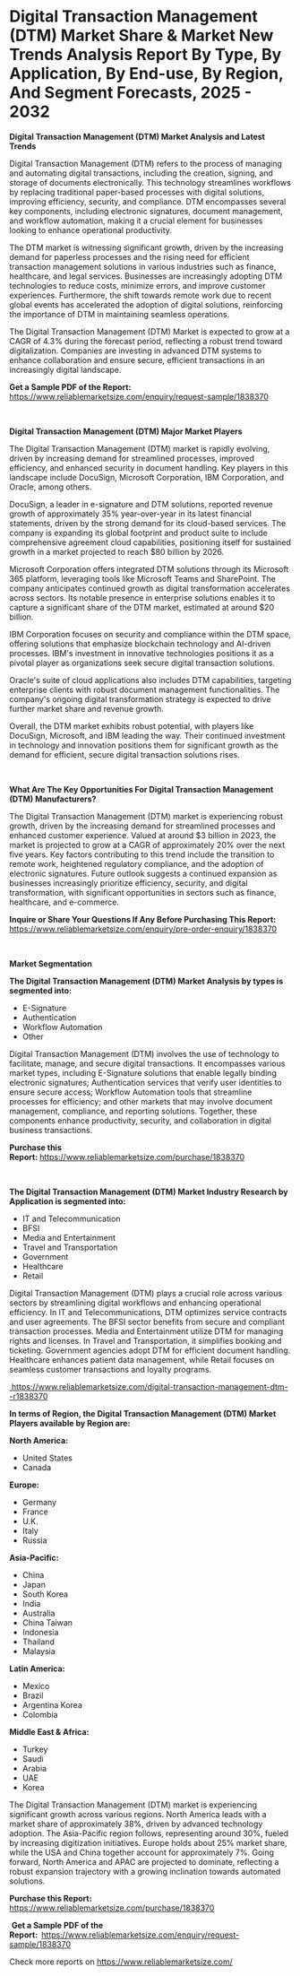 <p><h1>Digital Transaction Management (DTM) Market Share & Market New Trends Analysis Report By Type, By Application, By End-use, By Region, And Segment Forecasts, 2025 - 2032</h1></p><p><strong>Digital Transaction Management (DTM) Market Analysis and Latest Trends</strong></p>
<p><p>Digital Transaction Management (DTM) refers to the process of managing and automating digital transactions, including the creation, signing, and storage of documents electronically. This technology streamlines workflows by replacing traditional paper-based processes with digital solutions, improving efficiency, security, and compliance. DTM encompasses several key components, including electronic signatures, document management, and workflow automation, making it a crucial element for businesses looking to enhance operational productivity.</p><p>The DTM market is witnessing significant growth, driven by the increasing demand for paperless processes and the rising need for efficient transaction management solutions in various industries such as finance, healthcare, and legal services. Businesses are increasingly adopting DTM technologies to reduce costs, minimize errors, and improve customer experiences. Furthermore, the shift towards remote work due to recent global events has accelerated the adoption of digital solutions, reinforcing the importance of DTM in maintaining seamless operations.</p><p>The Digital Transaction Management (DTM) Market is expected to grow at a CAGR of 4.3% during the forecast period, reflecting a robust trend toward digitalization. Companies are investing in advanced DTM systems to enhance collaboration and ensure secure, efficient transactions in an increasingly digital landscape.</p></p>
<p><strong>Get a Sample PDF of the Report:&nbsp;</strong> <a href="https://www.reliablemarketsize.com/enquiry/request-sample/1838370?utm_campaign=2442&utm_medium=2&utm_source=Github&utm_content=ia&utm_term=11032025&utm_id=digital-transaction-management-dtm">https://www.reliablemarketsize.com/enquiry/request-sample/1838370</a></p>
<p>&nbsp;</p>
<p><strong>Digital Transaction Management (DTM) Major Market Players</strong></p>
<p><p>The Digital Transaction Management (DTM) market is rapidly evolving, driven by increasing demand for streamlined processes, improved efficiency, and enhanced security in document handling. Key players in this landscape include DocuSign, Microsoft Corporation, IBM Corporation, and Oracle, among others.</p><p>DocuSign, a leader in e-signature and DTM solutions, reported revenue growth of approximately 35% year-over-year in its latest financial statements, driven by the strong demand for its cloud-based services. The company is expanding its global footprint and product suite to include comprehensive agreement cloud capabilities, positioning itself for sustained growth in a market projected to reach $80 billion by 2026.</p><p>Microsoft Corporation offers integrated DTM solutions through its Microsoft 365 platform, leveraging tools like Microsoft Teams and SharePoint. The company anticipates continued growth as digital transformation accelerates across sectors. Its notable presence in enterprise solutions enables it to capture a significant share of the DTM market, estimated at around $20 billion.</p><p>IBM Corporation focuses on security and compliance within the DTM space, offering solutions that emphasize blockchain technology and AI-driven processes. IBM's investment in innovative technologies positions it as a pivotal player as organizations seek secure digital transaction solutions.</p><p>Oracle's suite of cloud applications also includes DTM capabilities, targeting enterprise clients with robust document management functionalities. The company's ongoing digital transformation strategy is expected to drive further market share and revenue growth.</p><p>Overall, the DTM market exhibits robust potential, with players like DocuSign, Microsoft, and IBM leading the way. Their continued investment in technology and innovation positions them for significant growth as the demand for efficient, secure digital transaction solutions rises.</p></p>
<p>&nbsp;</p>
<p><strong>What Are The Key Opportunities For Digital Transaction Management (DTM) Manufacturers?</strong></p>
<p><p>The Digital Transaction Management (DTM) market is experiencing robust growth, driven by the increasing demand for streamlined processes and enhanced customer experience. Valued at around $3 billion in 2023, the market is projected to grow at a CAGR of approximately 20% over the next five years. Key factors contributing to this trend include the transition to remote work, heightened regulatory compliance, and the adoption of electronic signatures. Future outlook suggests a continued expansion as businesses increasingly prioritize efficiency, security, and digital transformation, with significant opportunities in sectors such as finance, healthcare, and e-commerce.</p></p>
<p><strong>Inquire or Share Your Questions If Any Before Purchasing This Report:</strong> <a href="https://www.reliablemarketsize.com/enquiry/pre-order-enquiry/1838370?utm_campaign=2442&utm_medium=2&utm_source=Github&utm_content=ia&utm_term=11032025&utm_id=digital-transaction-management-dtm">https://www.reliablemarketsize.com/enquiry/pre-order-enquiry/1838370</a></p>
<p>&nbsp;</p>
<p><strong>Market Segmentation</strong></p>
<p><strong>The Digital Transaction Management (DTM) Market Analysis by types is segmented into:</strong></p>
<p><ul><li>E-Signature</li><li>Authentication</li><li>Workflow Automation</li><li>Other</li></ul></p>
<p><p>Digital Transaction Management (DTM) involves the use of technology to facilitate, manage, and secure digital transactions. It encompasses various market types, including E-Signature solutions that enable legally binding electronic signatures; Authentication services that verify user identities to ensure secure access; Workflow Automation tools that streamline processes for efficiency; and other markets that may involve document management, compliance, and reporting solutions. Together, these components enhance productivity, security, and collaboration in digital business transactions.</p></p>
<p><strong>Purchase this Report:&nbsp;</strong><a href="https://www.reliablemarketsize.com/purchase/1838370?utm_campaign=2442&utm_medium=2&utm_source=Github&utm_content=ia&utm_term=11032025&utm_id=digital-transaction-management-dtm">https://www.reliablemarketsize.com/purchase/1838370</a></p>
<p>&nbsp;</p>
<p><strong>The Digital Transaction Management (DTM) Market Industry Research by Application is segmented into:</strong></p>
<p><ul><li>IT and Telecommunication</li><li>BFSI</li><li>Media and Entertainment</li><li>Travel and Transportation</li><li>Government</li><li>Healthcare</li><li>Retail</li></ul></p>
<p><p>Digital Transaction Management (DTM) plays a crucial role across various sectors by streamlining digital workflows and enhancing operational efficiency. In IT and Telecommunications, DTM optimizes service contracts and user agreements. The BFSI sector benefits from secure and compliant transaction processes. Media and Entertainment utilize DTM for managing rights and licenses. In Travel and Transportation, it simplifies booking and ticketing. Government agencies adopt DTM for efficient document handling. Healthcare enhances patient data management, while Retail focuses on seamless customer transactions and loyalty programs.</p></p>
<p><a href="https://www.reliablemarketsize.com/digital-transaction-management-dtm--r1838370?utm_campaign=2442&utm_medium=2&utm_source=Github&utm_content=ia&utm_term=11032025&utm_id=digital-transaction-management-dtm">&nbsp;https://www.reliablemarketsize.com/digital-transaction-management-dtm--r1838370</a></p>
<p><strong>In terms of Region, the Digital Transaction Management (DTM) Market Players available by Region are:</strong></p>
<p>
    <p> <strong> North America: </strong>
        <ul>
            <li>United States</li>
            <li>Canada</li>
        </ul>
        </p> 
    <p> <strong> Europe: </strong>
        <ul>
            <li>Germany</li>
            <li>France</li>
            <li>U.K.</li>
            <li>Italy</li>
            <li>Russia</li>
        </ul>
        </p> 
    <p> <strong> Asia-Pacific: </strong>
        <ul>
            <li>China</li>
            <li>Japan</li>
            <li>South Korea</li>
            <li>India</li>
            <li>Australia</li>
            <li>China Taiwan</li>
            <li>Indonesia</li>
            <li>Thailand</li>
            <li>Malaysia</li>
        </ul>
        </p> 
    <p> <strong> Latin America: </strong>
        <ul>
            <li>Mexico</li>
            <li>Brazil</li>
            <li>Argentina Korea</li>
            <li>Colombia</li>
        </ul>
        </p> 
    <p> <strong> Middle East & Africa: </strong>
        <ul>
            <li>Turkey</li>
            <li>Saudi</li>
            <li>Arabia</li>
            <li>UAE</li>
            <li>Korea</li>
        </ul>
    </p>
    </p>
<p><p>The Digital Transaction Management (DTM) market is experiencing significant growth across various regions. North America leads with a market share of approximately 38%, driven by advanced technology adoption. The Asia-Pacific region follows, representing around 30%, fueled by increasing digitization initiatives. Europe holds about 25% market share, while the USA and China together account for approximately 7%. Going forward, North America and APAC are projected to dominate, reflecting a robust expansion trajectory with a growing inclination towards automated solutions.</p></p>
<p><strong>Purchase this Report: </strong><a href="https://www.reliablemarketsize.com/purchase/1838370?utm_campaign=2442&utm_medium=2&utm_source=Github&utm_content=ia&utm_term=11032025&utm_id=digital-transaction-management-dtm">https://www.reliablemarketsize.com/purchase/1838370</a></p>
<p>&nbsp;<strong>Get a Sample PDF of the Report:&nbsp;&nbsp;</strong><a href="https://www.reliablemarketsize.com/enquiry/request-sample/1838370?utm_campaign=2442&utm_medium=2&utm_source=Github&utm_content=ia&utm_term=11032025&utm_id=digital-transaction-management-dtm">https://www.reliablemarketsize.com/enquiry/request-sample/1838370</a></p>
<p><strong></strong></p>
<p>Check more reports on <a href="https://www.reliablemarketsize.com/?utm_campaign=2442&utm_medium=2&utm_source=Github&utm_content=ia&utm_term=11032025&utm_id=digital-transaction-management-dtm">https://www.reliablemarketsize.com/</a></p>